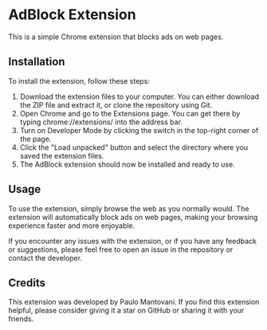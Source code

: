 <h1>AdBlock Extension</h1>
<p>This is a simple Chrome extension that blocks ads on web pages.</p>

<h2>Installation</h2>
<p>To install the extension, follow these steps:</p>

<ol>
  <li>Download the extension files to your computer. You can either download the ZIP file and extract it, or clone the repository using Git.</li>
  <li>Open Chrome and go to the Extensions page. You can get there by typing chrome://extensions/ into the address bar.</li>
  <li>Turn on Developer Mode by clicking the switch in the top-right corner of the page.</li>
  <li>Click the "Load unpacked" button and select the directory where you saved the extension files.</li>
  <li>The AdBlock extension should now be installed and ready to use.</li>
</ol>

<h2>Usage</h2>
<p>To use the extension, simply browse the web as you normally would. The extension will automatically block ads on web pages, making your browsing experience faster and more enjoyable.</p>

<p>If you encounter any issues with the extension, or if you have any feedback or suggestions, please feel free to open an issue in the repository or contact the developer.</p>

<h2>Credits</h2>
<p>This extension was developed by Paulo Mantovani. If you find this extension helpful, please consider giving it a star on GitHub or sharing it with your friends.</p>

